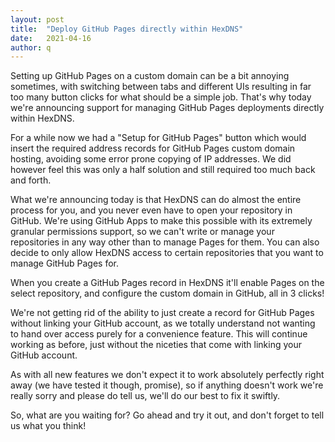 ```yaml
---
layout: post
title:  "Deploy GitHub Pages directly within HexDNS"
date:   2021-04-16
author: q
---
```


Setting up GitHub Pages on a custom domain can be a bit annoying sometimes,
with switching between tabs and different UIs resulting in far too many
button clicks for what should be a simple job. That's why today we're 
announcing support for managing GitHub Pages deployments directly
within HexDNS.

For a while now we had a "Setup for GitHub Pages" button which would
insert the required address records for GitHub Pages custom domain hosting,
avoiding some error prone copying of IP addresses. We did however feel
this was only a half solution and still required too much back and forth.

What we're announcing today is that HexDNS can do almost the entire process
for you, and you never even have to open your repository in GitHub.
We're using GitHub Apps to make this possible with its extremely granular
permissions support, so we can't write or manage your repositories
in any way other than to manage Pages for them. 
You can also decide to only allow HexDNS access to certain repositories 
that you want to manage GitHub Pages for.

When you create a GitHub Pages record in HexDNS it'll enable Pages on the
select repository, and configure the custom domain in GitHub, all in
3 clicks!

We're not getting rid of the ability to just create a record for GitHub
Pages without linking your GitHub account, as we totally understand not 
wanting to hand over access purely for a convenience feature. This will
continue working as before, just without the niceties that come with 
linking your GitHub account.

As with all new features we don't expect it to work absolutely perfectly
right away (we have tested it though, promise), so if anything doesn't work
we're really sorry and please do tell us, we'll do our best to fix it
swiftly.

So, what are you waiting for? Go ahead and try it out, and don't forget to
tell us what you think!